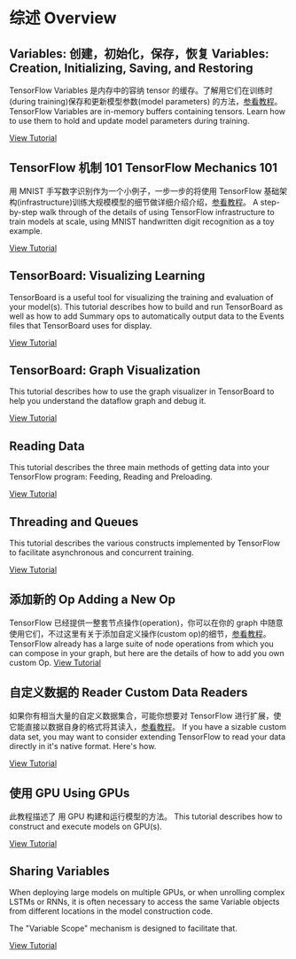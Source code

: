 # 综述 Overview


## Variables: 创建，初始化，保存，恢复 Variables: Creation, Initializing, Saving, and Restoring

TensorFlow Variables 是内存中的容纳 tensor 的缓存。了解用它们在训练时(during training)保存和更新模型参数(model parameters) 的方法，[参看教程](../how_tos/variables/index.md)。
TensorFlow Variables are in-memory buffers containing tensors.  Learn how to
use them to hold and update model parameters during training.

[View Tutorial](../how_tos/variables/index.md)


## TensorFlow 机制 101 TensorFlow Mechanics 101

用 MNIST 手写数字识别作为一个小例子，一步一步的将使用 TensorFlow 基础架构(infrastructure)训练大规模模型的细节做详细介绍介绍，[参看教程](../tutorials/mnist/tf/index.md)。
A step-by-step walk through of the details of using TensorFlow infrastructure
to train models at scale, using MNIST handwritten digit recognition as a toy
example.

[View Tutorial](../tutorials/mnist/tf/index.md)


## TensorBoard: Visualizing Learning

TensorBoard is a useful tool for visualizing the training and evaluation of
your model(s).  This tutorial describes how to build and run TensorBoard as well
as how to add Summary ops to automatically output data to the Events files that
TensorBoard uses for display.

[View Tutorial](../how_tos/summaries_and_tensorboard/index.md)


## TensorBoard: Graph Visualization

This tutorial describes how to use the graph visualizer in TensorBoard to help
you understand the dataflow graph and debug it.

[View Tutorial](../how_tos/graph_viz/index.md)


## Reading Data

This tutorial describes the three main methods of getting data into your
TensorFlow program: Feeding, Reading and Preloading.

[View Tutorial](../how_tos/reading_data/index.md)


## Threading and Queues

This tutorial describes the various constructs implemented by TensorFlow
to facilitate asynchronous and concurrent training.

[View Tutorial](../how_tos/threading_and_queues/index.md)


## 添加新的 Op Adding a New Op

TensorFlow 已经提供一整套节点操作(operation)，你可以在你的 graph 中随意使用它们，不过这里有关于添加自定义操作(custom op)的细节，[参看教程](../how_tos/adding_an_op/index.md)。
TensorFlow already has a large suite of node operations from which you can
compose in your graph, but here are the details of how to add you own custom Op.
[View Tutorial](../how_tos/adding_an_op/index.md)


## 自定义数据的 Reader Custom Data Readers

如果你有相当大量的自定义数据集合，可能你想要对 TensorFlow 进行扩展，使它能直接以数据自身的格式将其读入，[参看教程](../how_tos/new_data_formats/index.md)。
If you have a sizable custom data set, you may want to consider extending
TensorFlow to read your data directly in it's native format.  Here's how.

[View Tutorial](../how_tos/new_data_formats/index.md)


## 使用 GPU Using GPUs

此教程描述了 用 GPU 构建和运行模型的方法。
This tutorial describes how to construct and execute models on GPU(s).

[View Tutorial](../how_tos/using_gpu/index.md)


## Sharing Variables

When deploying large models on multiple GPUs, or when unrolling complex LSTMs
or RNNs, it is often necessary to access the same Variable objects from
different locations in the model construction code.

The "Variable Scope" mechanism is designed to facilitate that.

[View Tutorial](../how_tos/variable_scope/index.md)

<div class='sections-order' style="display: none;">
<!--
<!-- variables/index.md -->
<!-- ../tutorials/mnist/tf/index.md -->
<!-- summaries_and_tensorboard/index.md -->
<!-- graph_viz/index.md -->
<!-- reading_data/index.md -->
<!-- threading_and_queues/index.md -->
<!-- adding_an_op/index.md -->
<!-- new_data_formats/index.md -->
<!-- using_gpu/index.md -->
<!-- variable_scope/index.md -->
-->
</div>

